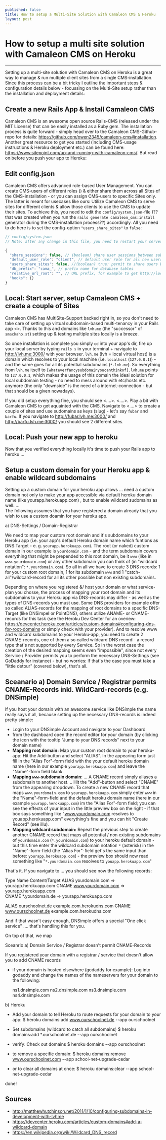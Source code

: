 ```yaml
---
published: false
title: How to setup a Multi-Site Solution with Camaleon CMS & Heroku  
layout: post
---
```


# How to setup a multi site solution with Camaleon CMS on Heroku
------

Setting up a multi-site solution with Camaleon CMS on Heroku is a great way to manage & run multiple client sites from a single CMS-installation. Since this process can be a bit tricky I outline the important steps & configuration details below - focussing on the Multi-Site setup rather than the installation and deployment details:  

## Create a new Rails App & Install Camaleon CMS 

Camaleon CMS is an awesome open source Rails-CMS (released under the MIT License) that can be easily installed as a Ruby gem. The installation process is quite forward - simply head over to the Camaleon CMS-Github-repo for details: https://github.com/owen2345/camaleon-cms#installation. Another great resource to get you started (including CMS-usage instructions & Heroku deployment etc.) can be found here: https://www.sitepoint.com/up-and-running-with-camaleon-cms/. But read on before you push your app to Heroku:

Edit config.json
----

Camaleon CMS offers advanced role-based User Management. You can create CMS-users of different roles () & either share them across all Sites of the CMS-installation - or you can assign CMS-users to specific Sites only. The latter is meant for usecases like ours: Utilize Camaleon CMS to serve sites for different clients & allow those clients to use the CMS to update their sites. To achieve this, you need to edit the `config/system.json`-file (??that was created when you run the `rails generate camaleon_cms:install` generator during the CMS-installation process??) accordingly. All you need to do here is to set the config-option `"users_share_sites"` to `false`:    

```javascript
// config/system.json
// Note: after any change in this file, you need to restart your server to apply changes.

{
  "share_sessions": false, // (boolean) share user sessions between subdomains of base_domain (only relevant if users_share_sites = true)
  "default_user_role": "client", // default user role for all new users
  "users_share_sites": false, //(boolean) true: permit to share users between sites, false: All users are assigned to a unique site. (Only change before installation)
  "db_prefix": "cama_", // prefix name for database tables
  "relative_url_root": "", // URL prefix, for example to get http://localhost:3000/blog/, this should be "blog"
  "hooks": {}
}
```

## Local: Start server, setup Camaleon CMS + create a couple of Sites 


Camaleon CMS has MultiSite-Support backed right in, so you don't need to take care of setting up virtual subdomain-based multi-tenancy in your Rails app <>. Thanks to this and domains like `lvh.me` (the "successor" of `smackaho.st`) setting up & testing multiple sites locally is a breeze.

So once installation is complete you simply `cd` into your app's dir, fire up your local server by typing `rails s` in your terminal + navigate to http://lvh.me:3000/ with your browser. `lvh.me` (lvh = local virtual host) is a domain which resolves to your local machine (i.e. `localhost` (`127.0.0.1`)) - and the same goes for all its potential subdomains (`*.lvh.me`). So everything from `lvh.me` itself to `[whateverfancysubdomainyoucanthinkof].lvh.me` points to `127.0.0.1`, which makes the usage of this domain the ideal solution for local subdomain testing - no need to mess around with etc/hosts etc. anymore (the only "downside" is the need of a internet-connection - but that should be a given nowadays).     

If you did setup everything fine, you should see <....>. <....>. Play a bit with Camaleon CMS to get aquainted with the CMS. Navigate to <....> to create a couple of sites and use sudomains as keys (slug) - let's say `fubar` and `barfu`. If you navigate to http://fubar.lvh.me:3000/ and http://barfu.lvh.me:3000/ you should see 2 different sites.    


## Local: Push your new app to heroku 

Now that you verified everything locally it's time to push your Rails app to heroku ...

## Setup a custom domain for your Heroku app & enable wildcard subdomains 

Setting up a custom domain for your heroku app allows ... need a custom domain not only to make your app accessible via default heroku domain name (like yourapp.herokuapp.com) , but to enable wildcard sudomains as well.  ...  
The following assumes that you have registered a domain already that you wish to use a custom doamin for your heroku app.   

a) DNS-Settings / Domain-Registrar   

We need to map your custom root domain and it's subdomains to your Heroku app (i.e. your app's default Heroku domain name which funtions as DNS Target - e. g. `yourapp.herokuapp.com`). The root (or naked) custom domain in our example is `yourdomain.com` - and the term subdomain covers everything that might be prepended to this root domain, be it `www` (like in `www.yourdomain.com`) or any other subdomain you can think of (in "wildcard notation": `*.yourdomain.com`). So all in all we have to create 3 DNS records: 1 for your custom root domain, 1 for its subdomain `www` and 1 "catch-all"/wildcard-record for all its other possible but non existing subdomains. 

Depending on where you registered &/ host your domain or what service-plan you chosse, the process of mapping your root domain and its subdomains to your Heroku app via DNS-records may differ - as well as the types of DNS-records you must use. Some DNS providers for example offer so called ALIAS-records for the mapping of root domains to a specific DNS-Target (like DNSimpel or PointDNS), others utilize ANAME- or CNAME-records for this task (see the Heroku Dev Center for an overiew: https://devcenter.heroku.com/articles/custom-domains#configuring-dns-for-root-domains or simply check with your provider). And to resolve www and wildcard subdomains to your Heroku-app, you need to create 2 CNAME-records, one of them a so called wildcard DNS record - a record type that's not supported by every Service. So in the worst case the creation of the desired mapping seems even "impossible", since not every Service / Provider permits you to perform the necessary DNS-Settings (see GoDaddy for instance) - but no worries: If that's the case you must take a "little detour" (covered below), that's all. 


Sceanario a) Domain Service / Registrar permits CNAME-Records inkl. WildCard-records (e.g. DNSimple)
------

If you host your domain with an awesome service like DNSimple the name really says it all, because setting up the necessary DNS-records is indeed pretty simple:

- Login to your DNSimple Account and navigate to your Dashboard
- from the dashboard open the record editor for your domain (by clicking the icon with the tooltip "Jump to your DNS records" next to your domain name)
- **Mapping root domain:** Map your custom root domain to your heroku-app: Hit the Add-button and select "ALIAS". In the appearing form just fill in the "Alias For"-form field with the your default heroku domain name (here in our example `yourapp.herokuapp.com`) and leave the "Name"-form field blank.   
- **Mapping `www`-subdomain domain:** ... A CNAME record simply aliases a subdomain to another host. .. Hit the "Add"-button and select "CNAME" from the appearing dropdown. To create a new CNAME record that maps `www.yourdomain.com` to `yourapp.herokuapp.com` simply enter `www` in the "Name"-form-field and the default heroku domain name  (here in our example `yourapp.herokuapp.com`) im the "Alias For"-form field; you can see the effects of your input in the little preview box on the right - if that box says something like "www.yourdomain.com resolves to youapp.herokuapp.com" everything's fine and you can hit "Create Record" (see illu).
- **Mapping wildcard subdomain:** Repeat the previous step to create another CNAME record that maps all potential / non existing subdomains of `yourdomain.com` (`*.yourdomain.com`) to your heroku default domain - but this time enter the wildcard subdomain notation `*` (asterisk) in the "Name"-form-field (the "Alias For"-field get's the same input than before: `yourapp.herokuapp.com`) - the preview box should now read something like "`*.yourdomain.com` resolves to `youapp.herokuapp.com`"


That's it. If you navigate to ... you should see now the following records:

Type	Name	Content/Target
ALIAS	  yourdomain.com	      => yourapp.herokuapp.com
CNAME 	www.yourdomain.com 	 =>   yourapp.herokuapp.com 	
CNAME 	*.yourdomain.de       =>    yourapp.herokuapp.com 	




ALIAS	ourschoolnet.de	example.com.herokudns.com
CNAME	www.ourschoolnet.de	example.com.herokudns.com


And if that wasn't easy enough, DNSimple offers a special "One click service"   .... that's handling this for you.

On top of that, we map  


Sceanrio a) Domain Service / Registrar doesn't permit CNAME-Records

If you registered your domain with a registrar / service that doesn't allow you to add CNAME records  





- if your domain is hosted elsewhere (godaddy for example): Log into godaddy and change the names of the nameservers for your domain to the following:

    ns1.dnsimple.com 
    ns2.dnsimple.com
    ns3.dnsimple.com
    ns4.dnsimple.com
  
b) Heroku
-  Add your domain to tell Heroku to route requests for your domain to your app:
$ heroku domains:add www.ourschoolnet.de --app ourschoolnet

- Set subdomains (wildcard to catch all subdomains)
$ heroku domains:add *.ourschoolnet.de  --app ourschoolnet

- verify: Check out domains
$ heroku domains --app ourschoolnet

- to remove a specific domain:
$ heroku domains:remove www.ourschoolnet.com --app school-net-upgrade-cedar

- or to clear all domains at once:
$ heroku domains:clear --app school-net-upgrade-cedar

done!



## Sources

- http://matthewhutchinson.net/2011/1/10/configuring-subdomains-in-development-with-lvhme
- https://devcenter.heroku.com/articles/custom-domains#add-a-wildcard-domain
- https://en.wikipedia.org/wiki/Wildcard_DNS_record

